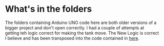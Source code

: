 # What's in the folders

The folders containing Arduino UNO code here are both older versions of a bigger project and don't open correctly.
I had a couple of attempts at getting teh logic correct for making the tank move. The New Logic is correct I believe and has been transposed into the code contained in [here](..\TankWithWiredJoystick).
